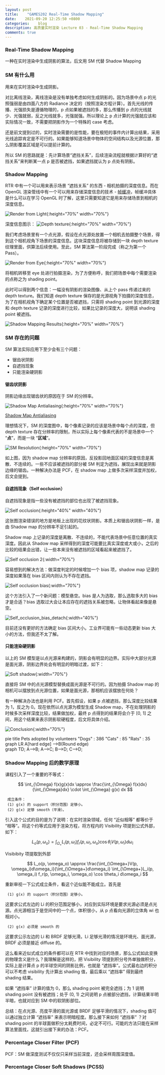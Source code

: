 ```yaml
---
layout: post
title:    "GAMES202 Real-Time Shadow Mapping"
date:    2021-09-20 12:25:50 +0800
categories:    blog
description: 高质量实时渲染 Lecture 03 - Real-Time Shadow Mapping
comments: true
---
```


### Real-Time Shadow Mapping

一种在实时渲染中生成阴影的算法，后文用 SM 代替 Shadow Mapping

### SM 有什么用

用来在实时渲染中生成阴影。

对比离线渲染，离线渲染是没有单独考虑如何生成阴影的。因为场景中点 p 的光照强弱是由四面八方的 Radiance 决定的（按照渲染方程计算）。首先光线的传播、光强损失是遵循物理的，p 点如果被遮挡的多，那么传播到 p 点的光线就少、光强就弱，反之光线就多，光强就强。所以理论上 p 点计算的光强就应该和实际情况一致，不需要把阴影作为一个特殊的 case 考虑。

还是前文提到过的，实时渲染需要的是性能，要在极短的事件内计算出结果，采用光线追踪肯定是不可行的。如果能够知道场景中物体的空间结构以及光源位置，那么阴影覆盖区域是可以提前计算的。

所以 SM 的思路就是：先计算场景“遮挡关系”，后续渲染流程就根据计算好的“遮挡关系”来判断某一点 p 是否被遮挡，如果遮挡就认为 p 点处有阴影。

### Shadow Mapping

RTR 中有一个可以用来表示场景 “遮挡关系” 的东西 - 相机拍摄的深度信息。而在 OpenGL 渲染管线中有一个可以用来存储深度信息的技术 - [帧缓冲][link_FrameBuffer]，帧缓冲具体是什么可以在学习 OpenGL 时了解，这里只需要知道它是用来存储场景到相机的深度信息。

![Render from Light](/images/RTR/Render_from_Light.jpeg){:height="70%" width="70%"}

深度信息图示：
![Depth texture](/images/RTR/Depth_Texture.jpg){:height="70%" width="70%"}

我们考虑场景里有一个点光源，假设在点光源处放置一个相机去拍摄整个场景，得到这个相机视角下场景的深度信息。这块深度信息将被存储到一块 depth texture 纹理里面，供算法后续使用。至此，SM 算法第一阶段完成（称之为第一个 Pass）。

![Render from Eye](/images/RTR/Render_from_Eye.jpeg){:height="70%" width="70%"}

将相机转移至 eye 处进行拍摄渲染，为了方便称呼，我们把场景中每个需要渲染的点称之为 shading point。

此时可以得到两个信息：一幅没有阴影的渲染图像、从上个 pass 传递过来的 depth texture。我们知道 depth texture 保存的是光源视角下拍摄的深度信息，为了在相机视角下确定某个位置是否被遮挡，只需将 shading point 到光源的深度和 depth texture 记录的深度进行比较，如果比记录的深度大，说明该 shading point 被遮挡。

![Shadow Mapping Results](/images/RTR/SM_Results.jpeg){:height="70%" width="70%"}

### SM 存在的问题

SM 算法实际应用下至少会有三个问题：

- 锯齿状阴影
- 自遮挡现象
- 只能渲染硬阴影

#### 锯齿状阴影

阴影边缘出现锯齿状的原因在于 SM 的分辨率。

![Shadow Map Antialiasing](/images/RTR/Shadow_Map_Antianliasing.jpg){:height="70%" width="70%"}

[Shadow Map Antialiasing][link_Antialiasing]

理想情况下，SM 的深度图中，每个像素记录的应该是场景中每个点的深度，但 depth texture 存在分辨率的限制，所以实际上每个像素代表的不是场景中一个 “**点**”，而是一块 “**区域**”。

![SM Resolution](/images/RTR/SM_Resolution.jpeg){:height="70%" width="70%"}

如上图，因为 shadow map 分辨率的原因，反投影回地面区域的深度信息是离散、不连续的。一些不应该被遮挡的部分被 SM 判定为遮挡，展现出来就是阴影边缘的锯齿。一种解决办法是 PCF，在 shadow map 上做多次采样深度并加权，后文会提到。

#### 自遮挡现象（Self occlusion）

自遮挡现象是指一些没有被遮挡的部位也出现了被遮挡现象。

![Self occlusion](/images/RTR/Self_occlusion.jpg){:height="40%" width="40%"}

这张图渲染错误的地方是地板上出现的花纹状阴影。本质上和锯齿状阴影一样，是由 Shadow map 的分辨率不足引起的。

Shadow map 上记录的深度是离散、不连续的，不能代表场景中任意位置的真实深度。因此从 Shadow map 采样得到的深度可能要比真实深度或大或小，之后的比较的结果会出错，让一些本来没有被遮挡的区域看起来被遮挡了。

![Self occlusion 2](/images/RTR/Self_occlusion2.jpeg){:width="70%"}

容易想到的解决方法：做深度判定的时候增加一个 bias 项，shadow map 记录的深度如果落在 bias 区间内则认为不存在遮挡。

![Self occlusion bias](/images/RTR/Self_occlusion_bias.jpeg){:width="70%"}

这个方法引入了一个新问题：模型悬空。bias 是人为选取，那么选取多大的 bias 才是合适？bias 选取过大会让本应存在的遮挡关系被忽略，让物体看起来像是悬空。

![Self_occlusion_bias_detach](/images/RTR/Self_occlusion_bias_detach.jpg){:width="40%"}

目前还没有更好的方法确定 bias 区间大小。工业界可能有一些动态更新 bias 大小的方法，但我还不太了解。

#### 只能渲染硬阴影

以上的 SM 模型是以点光源来构建的，阴影会有明显的边界。实际中大部分光源是面光源，阴影边界处会有明显的明暗过渡，如下：

![Soft shadow](/images/RTR/Soft_shadow.jpg){:width="70%"}

直接将 SM 中的点光源模型替换成面光源是不可行的。因为拍摄 Shadow map 的相机可以摆放到点光源位置，如果是面光源，那相机应该摆放在何处？

有一种解决办法也是利用 PCF。首先假设，如果 p 点被遮挡，那么深度比较结果为 1，反之为 0。现在依然以点光源为模型生成 Shadow map，不在处理阴影的时候多次采样深度比较，结果做加权，最终 p 点得到的结果将会介于 [0, 1] 之间，用这个结果来表示阴影软硬程度，后文将具体介绍。

![Conclusion](/images/RTR/Conclusion.jpeg){:width="70%"}


<div class="mermaid">
pie title Pets adopted by volunteers
"Dogs" : 386
"Cats" : 85
"Rats" : 35
</div>

<div class="mermaid">
graph LR
A[hard edge] -->B(Round edge)
</div>

<div class="mermaid">
graph TD;
    A-->B;
    A-->C;
    B-->D;
    C-->D;
</div>

### Shadow Mapping 后的数学原理

课程引入了一个重要的不等式：

$$ \int_{\Omega} f(x)g(x)dx \approx \frac{\int_{\Omega} f(x)dx}{\int_{\Omega}dx} \cdot \int_{\Omega} g(x) dx $$

```
 成立条件：
 (1) g(x) 的 support（积分范围）足够小。
 (2) g(x) 足够 smooth（平滑）。
```

引入这个公式的目的是为了说明：在实时渲染领域，任何 “近似相等” 都等价于 “相等”。将这个约等式应用于渲染方程，将方程内的 Visibility 项提到公式外部，如下：

$$ L_o(p, \omega_o) = \int_{\Omega_{+}} L_i(p, \omega_i)f_r(p,\omega_i,\omega_o)\cos\theta_{i}V(p, \omega_i)d \omega_{i} $$

Visibibity 项提取到外部

$$ L_o(p, \omega_o) \approx \frac{\int_{\Omega+}V(p, \omega_i)d\omega_i}{\int_{\Omega+}d\omega_i} \int_{\Omega+}L_i(p, \omega_i) f_r(p, \omega_i, \omega_o) \cos \theta_i d\omega_i $$

重新审视一下公式成立条件，看这个近似能不能成立。首先是 

```
 (1) g(x) 的 support（积分范围）足够小。
```

这要求公式左边的 Li 的积分范围足够小，对应到实际环境是要求光源必须是点光源。点光源相当于是空间中的一个点，体积很小，从 p 点看向光源的立体角 wi 也相对小。

```
 (2) g(x) 必须是 smooth 的
```

这要求公示左边的 Li 和 BRDF 足够光滑。Li 足够光滑的情况是环境光、面光源，BRDF 必须是接近 diffuse 的。

这么看来近似式成立的条件都可以在 RTR 中找到对应的场景，那么公式如此变换的物理含义是什么？我理解是这样的，把 Visibility 项提到积分号外单独做积分，实际上是计算点 p 的半球空间的阴影比例，也就是 “遮挡率”。公式最右边的积分可以不考虑 visibility 先计算出 shading 值，最后乘以 “遮挡率” 得到最终 shading 结果。

如果 “遮挡率” 计算的值为 0，那么 shading point 被完全遮挡；为 1 说明 shading point 没有被遮挡；处于 (0, 1) 之间说明 p 点被部分遮挡，计算结果半明半暗，也就对应到 SM 中的软阴影部位。

总结：在点光源、亮度平滑的面光源或 BRDF 足够平滑的情况下，shading 值可以通过独立计算 “遮挡率” 来表示明暗程度。那么接下来如何 “遮挡率” ？对 shading point 的半球面做积分太耗费时间，必定不可行。可能的方法只能在采样算法里面找，这就引出接下来的办法：PCF。

### Percentage Closer Filter (PCF)

PCF：SM 做深度测试不仅仅只采样当前深度，还会采样周围深度值。

### Percentage Closer Soft Shadows (PCSS)

[link_FrameBuffer]: https://learnopengl-cn.github.io/04%20Advanced%20OpenGL/05%20Framebuffers/

[link_Antialiasing]: https://developer.download.nvidia.com/books/HTML/gpugems/gpugems_ch11.html
